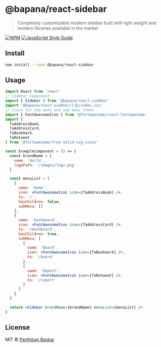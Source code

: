# @bapana/react-sidebar

> Completely customizable modern sidebar built with light weight and modern libraries available in the market

[![NPM](https://img.shields.io/npm/v/@bapana/react-sidebar.svg)](https://www.npmjs.com/package/@bapana/react-sidebar) [![JavaScript Style Guide](https://img.shields.io/badge/code_style-standard-brightgreen.svg)](https://standardjs.com)

## Install

```bash
npm install --save @bapana/react-sidebar
```

## Usage

```jsx
import React from 'react'
// Sidebar Component
import { Sidebar } from '@bapana/react-sidebar'
import '@bapana/react-sidebar/lib/index.css'
// Icons for the menu and sub menu items
import { FontAwesomeIcon } from '@fortawesome/react-fontawesome'
import {
  faAddressBook,
  faAddressCard,
  faBookmark,
  faRetweet
} from '@fortawesome/free-solid-svg-icons'

const ExampleComponent = () => {
  const brandName = {
    name: 'Hello',
    logoPath: '/images/logo.png'
  }

  const menuList = [
    {
      name: 'Home',
      icon: <FontAwesomeIcon icon={faAddressBook} />,
      to: '/',
      hasChildren: false,
      subMenu: []
    },
    {
      name: 'Dashboard',
      icon: <FontAwesomeIcon icon={faAddressCard} />,
      to: '/dashboard',
      hasChildren: true,
      subMenu: [
        {
          name: 'Board',
          icon: <FontAwesomeIcon icon={faBookmark} />,
          to: '/board'
        },
        {
          name: 'Report',
          icon: <FontAwesomeIcon icon={faRetweet} />,
          to: '/report'
        }
      ]
    }
  ]

  return <Sidebar brandName={brandName} menuList={menuList} />
}
```

## License

MIT © [Parthiban Baskar](https://github.com/parthikrb)
